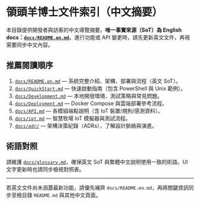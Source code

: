 # 領頭羊博士文件索引（中文摘要）

本目錄提供開發者與訪客的中文導覽摘要。**唯一事實來源（SoT）為 English docs：[`docs/README.en.md`](./README.en.md)**。進行功能或 API 變更時，請先更新英文文件，再視需要同步中文內容。

## 推薦閱讀順序
1. [`docs/README.en.md`](./README.en.md) — 系統完整介紹、架構、部署與流程（英文 SoT）。
2. [`docs/QuickStart.md`](./QuickStart.md) — 快速啟動指南（包含 PowerShell 與 Unix 範例）。
3. [`docs/Development.md`](./Development.md) — 本地開發環境、測試策略與常見問題。
4. [`docs/Deployment.md`](./Deployment.md) — Docker Compose 與雲端部署參考流程。
5. [`docs/API.md`](./API.md) — 各模組端點說明（含 IoT 裝置/規則/感測資料）。
6. [`docs/iot.md`](./iot.md) — 智慧牧場 IoT 模擬器與測試流程。
7. [`docs/adr/`](./adr) — 架構決策紀錄（ADRs），了解設計脈絡與演進。

## 術語對照
請維護 [`docs/glossary.md`](./glossary.md)，確保英文 SoT 與繁體中文說明使用一致的術語。UI 文字更新時也請同步檢視對照表。

---

若英文文件尚未涵蓋最新功能，請優先補齊 `docs/README.en.md`，再將關鍵資訊同步至根目錄 `README.md` 與其他中文頁面。
